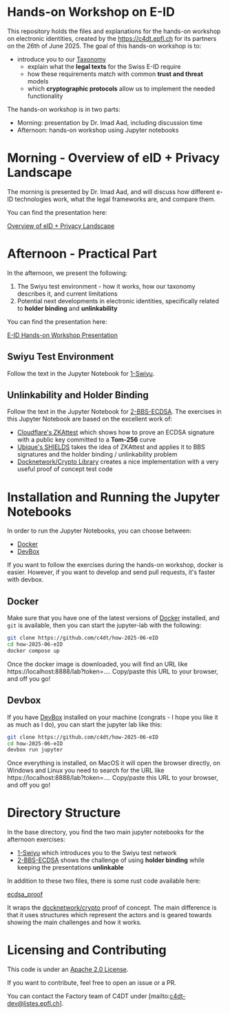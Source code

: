 # Hands-on Workshop on E-ID

This repository holds the files and explanations for the hands-on workshop on
electronic identities, created by the https://c4dt.epfl.ch for its partners
on the 26th of June 2025.
The goal of this hands-on workshop is to:

- introduce you to our [Taxonomy](https://eid-privacy.github.io/wp1/2025/06/10/taxonomy-101.html)
  - explain what the **legal texts** for the Swiss E-ID require
  - how these requirements match with common **trust and threat** models
  - which **cryptographic protocols** allow us to implement the needed functionality

The hands-on workshop is in two parts:

- Morning: presentation by Dr. Imad Aad, including discussion time
- Afternoon: hands-on workshop using Jupyter notebooks

# Morning - Overview of eID + Privacy Landscape

The morning is presented by Dr. Imad Aad, and will discuss how different e-ID technologies work,
what the legal frameworks are, and compare them.

You can find the presentation here:

[Overview of eID + Privacy Landscape](https://drive.google.com/file/d/1aosDYJNpBLp_KcoBlE2D08rCWbMg42Co/view?usp=sharing)

# Afternoon - Practical Part

In the afternoon, we present the following:

1. The Swiyu test environment - how it works, how our taxonomy describes it, and current limitations
2. Potential next developments in electronic identities, specifically related to **holder binding**
and **unlinkability**

You can find the presentation here:

[E-ID Hands-on Workshop Presentation](https://drive.google.com/file/d/1AnvaZwXLrZ_hEN9CEj3GnchfhN4uBJKi/view?usp=sharing)

## Swiyu Test Environment

Follow the text in the Jupyter Notebook for [1-Swiyu](./1-Swiyu.ipynb).

## Unlinkability and Holder Binding

Follow the text in the Jupyter Notebook for [2-BBS-ECDSA](./2-BBS-ECDSA.ipynb).
The exercises in this Jupyter Notebook are based on the excellent work of:

- [Cloudflare's ZKAttest](https://github.com/cloudflare/zkp-ecdsa) which shows how to prove an ECDSA
signature with a public key committed to a **Tom-256** curve
- [Ubique's SHIELDS](https://github.com/UbiqueInnovation/zkattest-rs/) takes the idea of ZKAttest
and applies it to BBS signatures and the holder binding / unlinkability problem
- [Docknetwork/Crypto Library](https://github.com/docknetwork/crypto/tree/main/equality_across_groups)
creates a nice implementation with a very useful proof of concept test code

# Installation and Running the Jupyter Notebooks

In order to run the Jupyter Notebooks, you can choose between:

- [Docker](https://docs.docker.com/desktop/)
- [DevBox](https://www.jetify.com/docs/devbox/installing_devbox/)

If you want to follow the exercises during the hands-on workshop, docker is easier.
However, if you want to develop and send pull requests, it's faster with devbox.

## Docker

Make sure that you have one of the latest versions of [Docker](https://docs.docker.com/desktop/)
installed, and `git` is available, then you can start the jupyter-lab with the following:

```bash
git clone https://github.com/c4dt/how-2025-06-eID
cd how-2025-06-eID
docker compose up
```

Once the docker image is downloaded, you will find an URL like
https://localhost:8888/lab?token=....
Copy/paste this URL to your browser, and off you go!

## Devbox

If you have [DevBox](https://www.jetify.com/docs/devbox/installing_devbox/) installed on your machine
(congrats - I hope you like it as much as I do), you can start the jupyter lab like this:

```bash
git clone https://github.com/c4dt/how-2025-06-eID
cd how-2025-06-eID
devbox run jupyter
```

Once everything is installed, on MacOS it will open the browser directly, on Windows and Linux you need
to search for the URL like
https://localhost:8888/lab?token=....
Copy/paste this URL to your browser, and off you go!

# Directory Structure

In the base directory, you find the two main jupyter notebooks for the afternoon exercises:

- [1-Swiyu](./1-Swiyu.ipynb) which introduces you to the Swiyu test network
- [2-BBS-ECDSA](./2-BBS-ECDSA.ipynb) shows the challenge of using **holder binding** while keeping
the presentations **unlinkable**

In addition to these two files, there is some rust code available here:

[ecdsa_proof](./ecdsa_proof/src/lib.rs)

It wraps the [docknetwork/crypto](https://github.com/docknetwork/crypto/tree/main/equality_across_groups)
proof of concept. 
The main difference is that it uses structures which represent the actors and is geared towards showing
the main challenges and how it works.

# Licensing and Contributing

This code is under an [Apache 2.0 License](./LICENSE.txt).

If you want to contribute, feel free to open an issue or a PR.

You can contact the Factory team of C4DT under [mailto:c4dt-dev@listes.epfl.ch].
